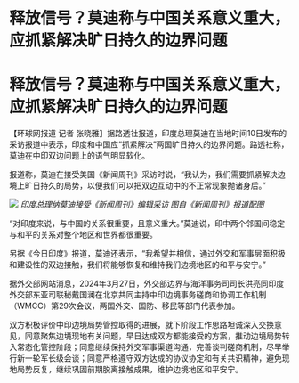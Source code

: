 # 释放信号？莫迪称与中国关系意义重大，应抓紧解决旷日持久的边界问题

# 释放信号？莫迪称与中国关系意义重大，应抓紧解决旷日持久的边界问题

【环球网报道 记者
张晓雅】据路透社报道，印度总理莫迪在当地时间10日发布的采访报道中表示，印度和中国应“抓紧解决”两国旷日持久的边界问题。路透社称，莫迪在中印双边问题上的语气明显软化。

报道称，莫迪在接受美国《新闻周刊》采访时说，“我认为，我们需要抓紧解决边境上旷日持久的局势，以便我们可以把双边互动中的不正常现象抛诸身后。”

![](https://inews.gtimg.com/om_bt/OmSF7QxpLkGdtNtHQ1uGQ794nHc4Y2MqzXAWsQJnR13kAAA/1000)
_印度总理纳莫迪接受《新闻周刊》编辑采访 图自《新闻周刊》报道配图_

“对印度来说，与中国的关系很重要，且意义重大。”莫迪说，印中两个邻国间稳定与和平的关系对整个地区和世界都很重要。

另据《今日印度》报道，莫迪还表示，“我希望并相信，通过外交和军事层面积极和建设性的双边接触，我们将能够恢复和维持我们边境地区的和平与安宁。”

据外交部网站消息，2024年3月27日，外交部边界与海洋事务司司长洪亮同印度外交部东亚司联秘戴国澜在北京共同主持中印边境事务磋商和协调工作机制（WMCC）第29次会议，两国外交、国防、移民等部门代表参加。

双方积极评价中印边境局势管控取得的进展，就下阶段工作思路坦诚深入交换意见，同意聚焦边境现地有关问题，早日达成双方都能接受的方案，推动边境局势转入常态化管控阶段；同意继续保持外交军事渠道沟通，完善谈判磋商机制，尽早举行新一轮军长级会谈；同意严格遵守双方达成的协议协定和有关共识精神，避免现地局势反复，继续巩固前期脱离接触成果，维护边境地区和平安宁。

